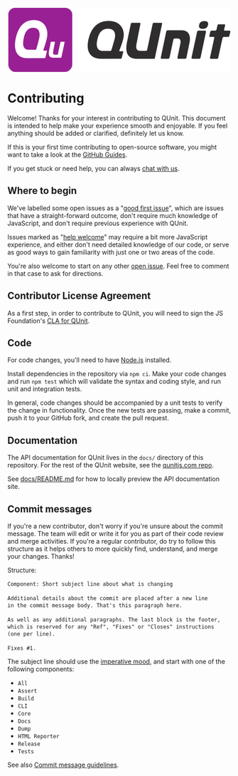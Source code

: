 <p align="center"><img src="/docs/img/logo-with-colored-dark-text.svg" height="width" height="125" alt="QUnit"></p>

# Contributing

Welcome! Thanks for your interest in contributing to QUnit. This document is
intended to help make your experience smooth and enjoyable. If you feel
anything should be added or clarified, definitely let us know.

If this is your first time contributing to open-source software, you might want
to take a look at the [GitHub Guides](https://guides.github.com/).

If you get stuck or need help, you can always [chat with us](https://gitter.im/qunitjs/qunit).

## Where to begin

We've labelled some open issues as a "[good first issue](https://github.com/qunitjs/qunit/labels/good%20first%20issue)", which are issues that have a straight-forward outcome, don't require
much knowledge of JavaScript, and don't require previous experience with QUnit.

Issues marked as "[help welcome](https://github.com/qunitjs/qunit/labels/help%20welcome)" may require
a bit more JavaScript experience, and either don't need detailed knowledge of our code, or serve as
good ways to gain familiarity with just one or two areas of the code.

You're also welcome to start on any other [open issue](https://github.com/qunitjs/qunit/issues).
Feel free to comment in that case to ask for directions.

## Contributor License Agreement

As a first step, in order to contribute to QUnit, you will need to sign the JS
Foundation's [CLA for QUnit](https://cla.js.foundation/qunitjs/qunit).

## Code

For code changes, you'll need to have [Node.js](https://nodejs.org/en/) installed.

Install dependencies in the repository via `npm ci`. Make your code
changes and run `npm test` which will validate the syntax and coding style,
and run unit and integration tests.

In general, code changes should be accompanied by a unit tests to verify the
change in functionality. Once the new tests are passing, make a commit, push it
to your GitHub fork, and create the pull request.

## Documentation

The API documentation for QUnit lives in the `docs/` directory of this
repository. For the rest of the QUnit website, see the [qunitjs.com repo](https://github.com/qunitjs/qunitjs.com).

See [docs/README.md](docs/README.md) for how to locally preview the API documentation site.

## Commit messages

If you're a new contributor, don't worry if you're unsure about
the commit message. The team will edit or write it for you as part
of their code review and merge activities. If you're a regular
contributor, do try to follow this structure as it helps others to
more quickly find, understand, and merge your changes. Thanks!

Structure:

```
Component: Short subject line about what is changing

Additional details about the commit are placed after a new line
in the commit message body. That's this paragraph here.

As well as any additional paragraphs. The last block is the footer,
which is reserved for any "Ref", "Fixes" or "Closes" instructions
(one per line).

Fixes #1.
```

The subject line should use the [imperative mood](https://en.wikipedia.org/wiki/Imperative_mood),
and start with one of the following components:

* `All`
* `Assert`
* `Build`
* `CLI`
* `Core`
* `Docs`
* `Dump`
* `HTML Reporter`
* `Release`
* `Tests`

See also [Commit message guidelines](https://www.mediawiki.org/wiki/Gerrit/Commit_message_guidelines).

